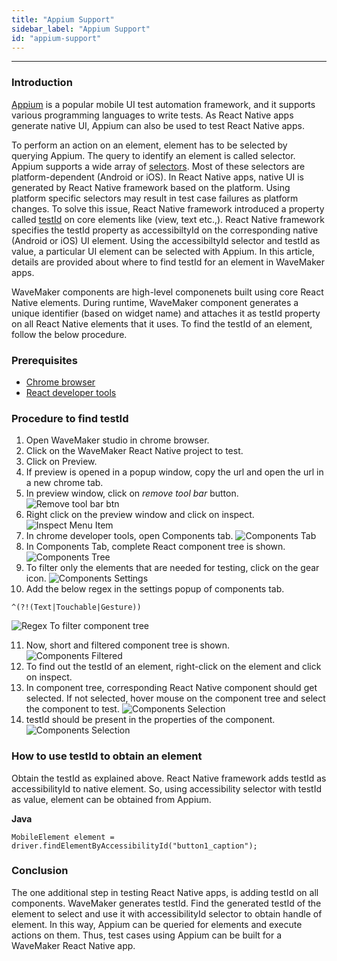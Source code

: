 ```yaml
---
title: "Appium Support"
sidebar_label: "Appium Support"
id: "appium-support"
---
```

---
### Introduction 
[Appium](https://appium.io/) is a popular mobile UI test automation framework, and it supports various programming languages to write tests. As React Native apps generate native UI, Appium can also be used to test React Native apps. 

To perform an action on an element, element has to be selected by querying Appium. The query to identify an element is called selector. Appium supports a wide array of [selectors](https://webdriver.io/docs/selectors#mobile-selectors). Most of these selectors are platform-dependent (Android or iOS). In React Native apps, native UI is generated by React Native framework based on the platform. Using platform specific selectors may result in test case failures as platform changes. To solve this issue, React Native framework introduced a property called [testId](https://reactnative.dev/docs/text#testid) on core elements like (view, text etc.,). React Native framework specifies the testId property as accessibiltyId on the corresponding native (Android or iOS) UI element. Using the accessibiltyId selector and testId as value, a particular UI element can be selected with Appium. In this article, details are provided about where to find testId for an element in WaveMaker apps.

WaveMaker components are high-level componenets built using core React Native elements. During runtime, WaveMaker component generates a unique identifier (based on widget name) and attaches it as testId property on all React Native elements that it uses. To find the testId of an element, follow the below procedure.

### Prerequisites
- [Chrome browser](https://www.google.com/intl/en_in/chrome/)
- [React developer tools](https://chrome.google.com/webstore/detail/react-developer-tools/fmkadmapgofadopljbjfkapdkoienihi)

### Procedure to find testId
1. Open WaveMaker studio in chrome browser.
2. Click on the WaveMaker React Native project to test.
3. Click on Preview.
4. If preview is opened in a popup window, copy the url and open the url in a new chrome tab.
5. In preview window, click on _remove tool bar_  button.
![Remove tool bar btn](/learn/assets/react-native/appium-support/appium-support.1.png)
6. Right click on the preview window and click on inspect.
![Inspect Menu Item](/learn/assets/react-native/appium-support/appium-support.2.png)
7. In chrome developer tools, open Components tab.
![Components Tab](/learn/assets/react-native/appium-support/appium-support.3.png)
8. In Components Tab, complete React component tree is shown.
![Components Tree](/learn/assets/react-native/appium-support/appium-support.4.png)
9. To filter only the elements that are needed for testing, click on the gear icon.
![Components Settings](/learn/assets/react-native/appium-support/appium-support.5.png)
10. Add the below regex in the settings popup of components tab.

`^(?!(Text|Touchable|Gesture))`


![Regex To filter component tree](/learn/assets/react-native/appium-support/appium-support.6.png)

11. Now, short and filtered component tree is shown.
![Components Filtered](/learn/assets/react-native/appium-support/appium-support.7.png)
12. To find out the testId of an element, right-click on the element and click on inspect.
13. In component tree, corresponding React Native component should get selected. If not selected, hover mouse on the component tree and select the component to test.
![Components Selection](/learn/assets/react-native/appium-support/appium-support.8.png)
14. testId should be present in the properties of the component. 
![Components Selection](/learn/assets/react-native/appium-support/appium-support.9.png)

### How to use testId to obtain an element

Obtain the testId as explained above. React Native framework adds testId as accessibilityId to native element. So, using accessibility selector with testId as value, element can be obtained from Appium.

**Java**

` MobileElement element = driver.findElementByAccessibilityId("button1_caption"); `

### Conclusion

The one additional step in testing React Native apps, is adding testId on all components. WaveMaker generates testId. Find the generated testId of the element to select and use it with accessibilityId selector to obtain handle of element. In this way, Appium can be queried for elements and execute actions on them. Thus, test cases using Appium can be built for a WaveMaker React Native app.
